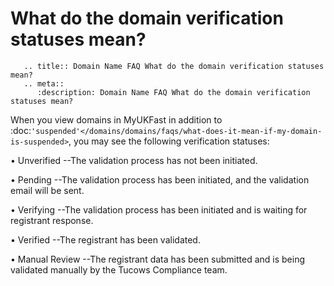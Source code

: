 # What do the domain verification statuses mean?

```eval_rst
   .. title:: Domain Name FAQ What do the domain verification statuses mean?
   .. meta::
      :description: Domain Name FAQ What do the domain verification statuses mean?
```


When you view domains in MyUKFast in addition to :doc:`'suspended'</domains/domains/faqs/what-does-it-mean-if-my-domain-is-suspended>`, you may see the following verification statuses:


&bull; Unverified --The validation process has not been initiated.


&bull; Pending --The validation process has been initiated, and the validation email will be sent.


&bull; Verifying --The validation process has been initiated and is waiting for registrant response.


&bull; Verified --The registrant has been validated.


&bull; Manual Review --The registrant data has been submitted and is being validated manually by the Tucows Compliance team.

